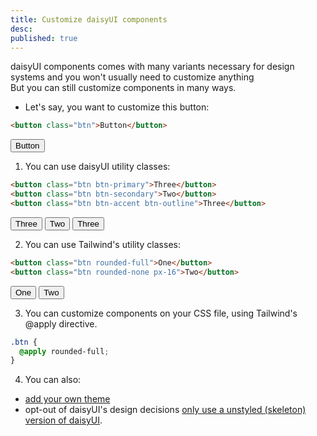```yaml
---
title: Customize daisyUI components
desc:
published: true
---
```


daisyUI components comes with many variants necessary for design systems and you won't usually need to customize anything  
But you can still customize components in many ways.

- Let's say, you want to customize this button:

```html
<button class="btn">Button</button>
```

<button class="btn">Button</button>

1. You can use daisyUI utility classes:

```html
<button class="btn btn-primary">Three</button>
<button class="btn btn-secondary">Two</button>
<button class="btn btn-accent btn-outline">Three</button>
```

<button class="btn btn-primary">Three</button>
<button class="btn btn-secondary">Two</button>
<button class="btn btn-accent btn-outline">Three</button>

2. You can use Tailwind's utility classes:

```html
<button class="btn rounded-full">One</button>
<button class="btn rounded-none px-16">Two</button>
```

<button class="rounded-full btn">One</button>
<button class="px-16 rounded-none btn">Two</button>

3. You can customize components on your CSS file, using Tailwind's @apply directive.

```css
.btn {
  @apply rounded-full;
}
```

4. You can also:

- [add your own theme](/docs/add-themes)
- opt-out of daisyUI's design decisions [only use a unstyled (skeleton) version of daisyUI](/docs/config).
